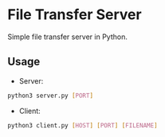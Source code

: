 # File Transfer Server

Simple file transfer server in Python.

## Usage

- Server:
```bash
python3 server.py [PORT]
```

- Client:
```bash
python3 client.py [HOST] [PORT] [FILENAME]
```

